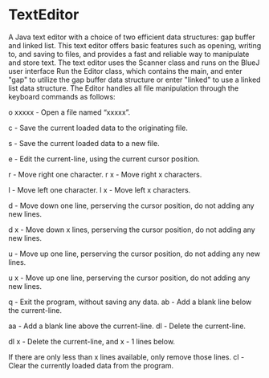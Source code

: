 # TextEditor
A Java text editor with a choice of two efficient data structures: gap buffer and linked list. This text editor offers basic features such as opening, writing to, and saving to files, and provides a fast and reliable way to manipulate and store text.
The text editor uses the Scanner class and runs on the BlueJ user interface
Run the Editor class, which contains the main, and enter "gap" to utilize the gap buffer data structure or enter "linked" to use a linked list data 
structure.
The Editor handles all file manipulation through the keyboard commands as follows:

o xxxxx - Open a file named “xxxxx”.

c - Save the current loaded data to the originating file.

s - Save the current loaded data to a new file. 

e - Edit the current-line, using the current cursor position. 

r - Move right one character. r x - Move right x characters. 

l - Move left one character. l x - Move left x characters. 

d - Move down one line, perserving the cursor position, do not adding any new lines.

d x - Move down x lines, perserving the cursor position, do not adding any new lines. 

u - Move up one line, perserving the cursor position, do not adding any new lines. 

u x - Move up one line, perserving the cursor position, do not adding any new lines. 

q - Exit the program, without saving any data. ab - Add a blank line below the current-line.

aa - Add a blank line above the current-line. dl - Delete the current-line. 

dl x - Delete the current-line, and x - 1 lines below. 

If there are only less than x lines available, only remove those lines. cl - Clear the currently loaded data from the program.

